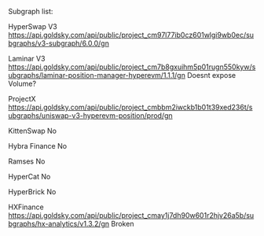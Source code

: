 Subgraph list:

HyperSwap V3
https://api.goldsky.com/api/public/project_cm97l77ib0cz601wlgi9wb0ec/subgraphs/v3-subgraph/6.0.0/gn

Laminar V3
https://api.goldsky.com/api/public/project_cm7b8gxuihm5p01rugn550kyw/subgraphs/laminar-position-manager-hyperevm/1.1.1/gn
Doesnt expose Volume?

ProjectX
https://api.goldsky.com/api/public/project_cmbbm2iwckb1b01t39xed236t/subgraphs/uniswap-v3-hyperevm-position/prod/gn

KittenSwap
No

Hybra Finance
No

Ramses
No

HyperCat
No

HyperBrick
No

HXFinance
https://api.goldsky.com/api/public/project_cmay1j7dh90w601r2hjv26a5b/subgraphs/hx-analytics/v1.3.2/gn
Broken
